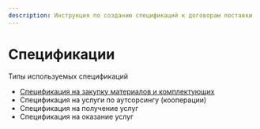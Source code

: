 ```yaml
---
description: Инструкция по созданию спецификаций к договорам поставки
---
```


# Спецификации

Типы используемых спецификаций

* [Спецификация на закупку материалов и комплектующих](../../upravlenie-zakupkami/specifikaciya/)
* Спецификация на услуги по аутсорсингу (кооперации)
* Спецификация на получение услуг
* Спецификация на оказание услуг
